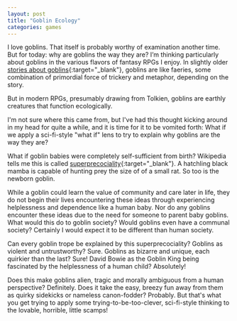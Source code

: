 ```yaml
---
layout: post
title: "Goblin Ecology"
categories: games
---
```


I love goblins. That itself is probably worthy of examination another time. But for today: why are goblins the way they are? I’m thinking particularly about goblins in the various flavors of fantasy RPGs I enjoy. In slightly older [stories about goblins](https://www.poetryfoundation.org/poems/44996/goblin-market){:target="_blank"}, goblins are like faeries, some combination of primordial force of trickery and metaphor, depending on the story.

But in modern RPGs, presumably drawing from Tolkien, goblins are earthly creatures that function ecologically.

I'm not sure where this came from, but I've had this thought kicking around in my head for quite a while, and it is time for it to be vomited forth: What if we apply a sci-fi-style "what if" lens to try to explain why goblins are the way they are?

What if goblin babies were completely self-sufficient from birth? Wikipedia tells me this is called [superprecociality](https://en.wikipedia.org/wiki/Precociality_and_altriciality#Superprecociality){:target="_blank"}. A hatchling black mamba is capable of hunting prey the size of of a small rat. So too is the newborn goblin.

While a goblin could learn the value of community and care later in life, they do not begin their lives encountering these ideas through experiencing helplessness and dependence like a human baby. Nor do any goblins encounter these ideas due to the need for someone to parent baby goblins. What would this do to goblin society? Would goblins even have a communal society? Certainly I would expect it to be different than human society.

Can every goblin trope be explained by this superprecociality? Goblins as violent and untrustworthy? Sure. Goblins as bizarre and unique, each quirkier than the last? Sure! David Bowie as the Goblin King being fascinated by the helplessness of a human child? Absolutely!

Does this make goblins alien, tragic and morally ambiguous from a human perspective? Definitely. Does it take the easy, breezy fun away from them as quirky sidekicks or nameless canon-fodder? Probably. But that's what you get trying to apply some trying-to-be-too-clever, sci-fi-style thinking to the lovable, horrible, little scamps!
